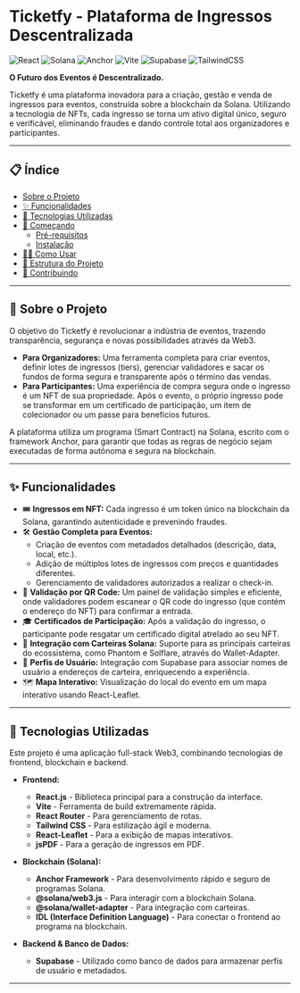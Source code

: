 # Ticketfy - Plataforma de Ingressos Descentralizada

![React](https://img.shields.io/badge/react-%2320232a.svg?style=for-the-badge&logo=react&logoColor=%2361DAFB)
![Solana](https://img.shields.io/badge/Solana-9945FF?style=for-the-badge&logo=solana&logoColor=white)
![Anchor](https://img.shields.io/badge/Anchor-000000?style=for-the-badge&logo=anchor&logoColor=white)
![Vite](https://img.shields.io/badge/vite-%23646CFF.svg?style=for-the-badge&logo=vite&logoColor=white)
![Supabase](https://img.shields.io/badge/Supabase-3ECF8E?style=for-the-badge&logo=supabase&logoColor=white)
![TailwindCSS](https://img.shields.io/badge/tailwindcss-%2338B2AC.svg?style=for-the-badge&logo=tailwind-css&logoColor=white)

**O Futuro dos Eventos é Descentralizado.**

Ticketfy é uma plataforma inovadora para a criação, gestão e venda de ingressos para eventos, construída sobre a blockchain da Solana. Utilizando a tecnologia de NFTs, cada ingresso se torna um ativo digital único, seguro e verificável, eliminando fraudes e dando controle total aos organizadores e participantes.

---

## 📋 Índice

-   [Sobre o Projeto](#-sobre-o-projeto)
-   [✨ Funcionalidades](#-funcionalidades)
-   [🚀 Tecnologias Utilizadas](#-tecnologias-utilizadas)
-   [🚀 Começando](#-começando)
    -   [Pré-requisitos](#pré-requisitos)
    -   [Instalação](#instalação)
-   [🧑‍💻 Como Usar](#-como-usar)
-   [📂 Estrutura do Projeto](#-estrutura-do-projeto)
-   [🤝 Contribuindo](#-contribuindo)

---

## 📖 Sobre o Projeto

O objetivo do Ticketfy é revolucionar a indústria de eventos, trazendo transparência, segurança e novas possibilidades através da Web3.

-   **Para Organizadores:** Uma ferramenta completa para criar eventos, definir lotes de ingressos (tiers), gerenciar validadores e sacar os fundos de forma segura e transparente após o término das vendas.
-   **Para Participantes:** Uma experiência de compra segura onde o ingresso é um NFT de sua propriedade. Após o evento, o próprio ingresso pode se transformar em um certificado de participação, um item de colecionador ou um passe para benefícios futuros.

A plataforma utiliza um programa (Smart Contract) na Solana, escrito com o framework Anchor, para garantir que todas as regras de negócio sejam executadas de forma autônoma e segura na blockchain.

---

## ✨ Funcionalidades

-   🎟️ **Ingressos em NFT:** Cada ingresso é um token único na blockchain da Solana, garantindo autenticidade e prevenindo fraudes.
-   🛠️ **Gestão Completa para Eventos:**
    -   Criação de eventos com metadados detalhados (descrição, data, local, etc.).
    -   Adição de múltiplos lotes de ingressos com preços e quantidades diferentes.
    -   Gerenciamento de validadores autorizados a realizar o check-in.
-   📱 **Validação por QR Code:** Um painel de validação simples e eficiente, onde validadores podem escanear o QR code do ingresso (que contém o endereço do NFT) para confirmar a entrada.
-   🎓 **Certificados de Participação:** Após a validação do ingresso, o participante pode resgatar um certificado digital atrelado ao seu NFT.
-   💼 **Integração com Carteiras Solana:** Suporte para as principais carteiras do ecossistema, como Phantom e Solflare, através do Wallet-Adapter.
-   👤 **Perfis de Usuário:** Integração com Supabase para associar nomes de usuário a endereços de carteira, enriquecendo a experiência.
-   🗺️ **Mapa Interativo:** Visualização do local do evento em um mapa interativo usando React-Leaflet.

---

## 🚀 Tecnologias Utilizadas

Este projeto é uma aplicação full-stack Web3, combinando tecnologias de frontend, blockchain e backend.

-   **Frontend:**
    -   **React.js** - Biblioteca principal para a construção da interface.
    -   **Vite** - Ferramenta de build extremamente rápida.
    -   **React Router** - Para gerenciamento de rotas.
    -   **Tailwind CSS** - Para estilização ágil e moderna.
    -   **React-Leaflet** - Para a exibição de mapas interativos.
    -   **jsPDF** - Para a geração de ingressos em PDF.

-   **Blockchain (Solana):**
    -   **Anchor Framework** - Para desenvolvimento rápido e seguro de programas Solana.
    -   **@solana/web3.js** - Para interagir com a blockchain Solana.
    -   **@solana/wallet-adapter** - Para integração com carteiras.
    -   **IDL (Interface Definition Language)** - Para conectar o frontend ao programa na blockchain.

-   **Backend & Banco de Dados:**
    -   **Supabase** - Utilizado como banco de dados para armazenar perfis de usuário e metadados.

---

